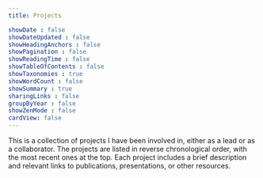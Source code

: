 ```yaml
---
title: Projects

showDate : false
showDateUpdated : false
showHeadingAnchors : false
showPagination : false
showReadingTime : false
showTableOfContents : false
showTaxonomies : true 
showWordCount : false
showSummary : true
sharingLinks : false
groupByYear : false
showZenMode : false
cardView: false
---
```


This is a collection of projects I have been involved in, either as a lead or as a collaborator. The projects are listed in reverse chronological order, with the most recent ones at the top. Each project includes a brief description and relevant links to publications, presentations, or other resources.